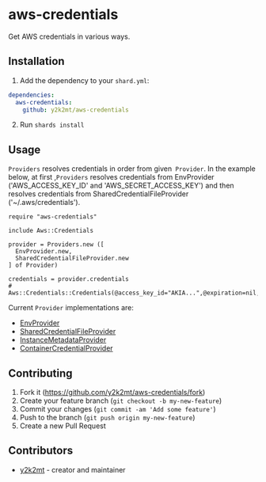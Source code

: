 # aws-credentials

Get AWS credentials in various ways.

## Installation

1. Add the dependency to your `shard.yml`:

```yaml
dependencies:
  aws-credentials:
    github: y2k2mt/aws-credentials
```

2. Run `shards install`

## Usage

`Providers` resolves credentials in order from given` Provider`.
In the example below, at first ,`Providers` resolves credentials from EnvProvider ('AWS_ACCESS_KEY_ID' and 'AWS_SECRET_ACCESS_KEY') and then resolves credentials from SharedCredentialFileProvider ('~/.aws/credentials').

```crystal
require "aws-credentials"

include Aws::Credentials

provider = Providers.new ([
  EnvProvider.new,
  SharedCredentialFileProvider.new
] of Provider)

credentials = provider.credentials
# Aws::Credentials::Credentials(@access_key_id="AKIA...",@expiration=nil,@secret_access_key="mVlf...",@session_token=nil)
```

Current `Provider` implementations are:
- [EnvProvider](https://docs.aws.amazon.com/cli/latest/userguide/cli-configure-envvars.html)
- [SharedCredentialFileProvider](https://docs.aws.amazon.com/cli/latest/userguide/cli-configure-files.html)
- [InstanceMetadataProvider](https://docs.aws.amazon.com/AWSEC2/latest/UserGuide/ec2-instance-metadata.html)
- [ContainerCredentialProvider](https://docs.aws.amazon.com/AmazonECS/latest/developerguide/task-iam-roles.html)

## Contributing

1. Fork it (<https://github.com/y2k2mt/aws-credentials/fork>)
2. Create your feature branch (`git checkout -b my-new-feature`)
3. Commit your changes (`git commit -am 'Add some feature'`)
4. Push to the branch (`git push origin my-new-feature`)
5. Create a new Pull Request

## Contributors

- [y2k2mt](https://github.com/y2k2mt) - creator and maintainer
